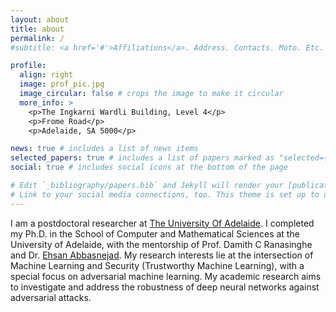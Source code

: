 ```yaml
---
layout: about
title: about
permalink: /
#subtitle: <a href='#'>Affiliations</a>. Address. Contacts. Moto. Etc.

profile:
  align: right
  image: prof_pic.jpg
  image_circular: false # crops the image to make it circular
  more_info: >
    <p>The Ingkarni Wardli Building, Level 4</p>
    <p>Frome Road</p>
    <p>Adelaide, SA 5000</p>

news: true # includes a list of news items
selected_papers: true # includes a list of papers marked as "selected={true}"
social: true # includes social icons at the bottom of the page

# Edit `_bibliography/papers.bib` and Jekyll will render your [publications page](/al-folio/publications/) automatically.
# Link to your social media connections, too. This theme is set up to use [Font Awesome icons](https://fontawesome.com/) and [Academicons](https://jpswalsh.github.io/academicons/), like the ones below. Add your Facebook, Twitter, LinkedIn, Google Scholar, or just disable all of them.
---
```



I am a postdoctoral researcher at [The University Of Adelaide](https://www.adelaide.edu.au/). I completed my Ph.D. in the School of Computer and Mathematical Sciences at the University of Adelaide, with the mentorship of Prof. Damith C Ranasinghe and Dr. [Ehsan Abbasnejad](https://ehsanabb.github.io/). My research interests lie at the intersection of Machine Learning and Security (Trustworthy Machine Learning), with a special focus on adversarial machine learning. My academic research aims to investigate and address the robustness of deep neural networks against adversarial attacks. 

